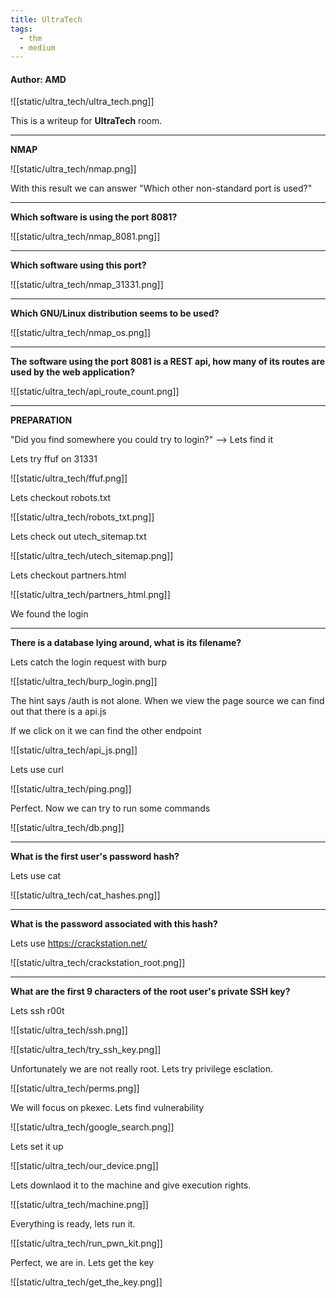 ```yaml
---
title: UltraTech
tags:
  - thm
  - medium
---
```


#### Author: AMD

![[static/ultra_tech/ultra_tech.png]]

This is a writeup for <b>UltraTech</b> room.

-----------------------------------------------------------------------------------
<b>NMAP</b>

![[static/ultra_tech/nmap.png]]

With this result we can answer "Which other non-standard port is used?"

-----------------------------------------------------------------------------------
<b>Which software is using the port 8081?</b>

![[static/ultra_tech/nmap_8081.png]]

-----------------------------------------------------------------------------------
<b>Which software using this port?</b>

![[static/ultra_tech/nmap_31331.png]]

-----------------------------------------------------------------------------------
<b>Which GNU/Linux distribution seems to be used?</b>

![[static/ultra_tech/nmap_os.png]]

-----------------------------------------------------------------------------------
<b>The software using the port 8081 is a REST api, how many of its routes are used by the web application?</b>

![[static/ultra_tech/api_route_count.png]]

-----------------------------------------------------------------------------------
<b>PREPARATION</b>

"Did you find somewhere you could try to login?" --> Lets find it

Lets try ffuf on 31331

![[static/ultra_tech/ffuf.png]]

Lets checkout robots.txt

![[static/ultra_tech/robots_txt.png]]

Lets check out utech_sitemap.txt

![[static/ultra_tech/utech_sitemap.png]]

Lets checkout partners.html

![[static/ultra_tech/partners_html.png]]

We found the login

-----------------------------------------------------------------------------------
<b>There is a database lying around, what is its filename?</b>

Lets catch the login request with burp

![[static/ultra_tech/burp_login.png]]

The hint says /auth is not alone. When we view the page source we can find out that there is a api.js

If we click on it we can find the other endpoint

![[static/ultra_tech/api_js.png]]

Lets use curl

![[static/ultra_tech/ping.png]]

Perfect. Now we can try to run some commands

![[static/ultra_tech/db.png]]

-----------------------------------------------------------------------------------
<b>What is the first user's password hash?</b>

Lets use cat

![[static/ultra_tech/cat_hashes.png]]

-----------------------------------------------------------------------------------
<b>What is the password associated with this hash?</b>

Lets use https://crackstation.net/

![[static/ultra_tech/crackstation_root.png]]

-----------------------------------------------------------------------------------
<b>What are the first 9 characters of the root user's private SSH key?</b>

Lets ssh r00t

![[static/ultra_tech/ssh.png]]

![[static/ultra_tech/try_ssh_key.png]]

Unfortunately we are not really root. Lets try privilege esclation.

![[static/ultra_tech/perms.png]]

We will focus on pkexec. Lets find vulnerability

![[static/ultra_tech/google_search.png]]

Lets set it up

![[static/ultra_tech/our_device.png]]

Lets downlaod it to the machine and give execution rights.

![[static/ultra_tech/machine.png]]

Everything is ready, lets run it.

![[static/ultra_tech/run_pwn_kit.png]]

Perfect, we are in. Lets get the key

![[static/ultra_tech/get_the_key.png]]







